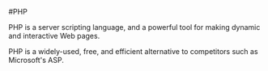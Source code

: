 #PHP
PHP is a server scripting language, and a powerful tool for making dynamic and interactive Web pages.

PHP is a widely-used, free, and efficient alternative to competitors such as Microsoft's ASP.